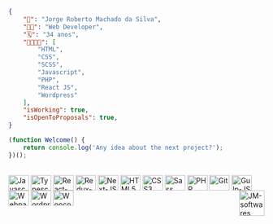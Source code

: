 
```json
{
    "👨‍": "Jorge Roberto Machado da Silva",
    "👨‍💻": "Web Developer",
    "🗓️": "34 anos",
    "🧑🏿‍🚀🚀": [
        "HTML",
        "CSS",
        "SCSS",
        "Javascript",
        "PHP",
        "React JS",
        "Wordpress"
    ],
    "isWorking": true,
    "isOpenToProposals": true,
}

```

```javascript
(function Welcome() {
    return console.log('Any idea about the next project?');
})();

```

<div style="display: inline_block"><br>
  <img align="center" alt="Javascript" height="30" width="40" src="https://cdn.jsdelivr.net/gh/devicons/devicon/icons/javascript/javascript-plain.svg">
  <img align="center" alt="Typescript" height="30" width="40" src="https://cdn.jsdelivr.net/gh/devicons/devicon/icons/typescript/typescript-plain.svg">
  <img align="center" alt="React-JS" height="30" width="40" src="https://cdn.jsdelivr.net/gh/devicons/devicon/icons/react/react-original.svg">
  <img align="center" alt="Redux-Flux" height="30" width="40" src="https://cdn.jsdelivr.net/gh/devicons/devicon/icons/redux/redux-original.svg">
  <img align="center" alt="Next-JS" height="30" width="40" src="https://cdn.jsdelivr.net/gh/devicons/devicon/icons/nextjs/nextjs-original.svg">
  <img align="center" alt="HTML5" height="30" width="40" src="https://cdn.jsdelivr.net/gh/devicons/devicon/icons/html5/html5-original.svg">
  <img align="center" alt="CSS3" height="30" width="40" src="https://cdn.jsdelivr.net/gh/devicons/devicon/icons/css3/css3-original.svg">
  <img align="center" alt="Sass" height="30" width="40" src="https://cdn.jsdelivr.net/gh/devicons/devicon/icons/sass/sass-original.svg">
  <img align="center" alt="PHP" height="30" width="40" src="https://cdn.jsdelivr.net/gh/devicons/devicon/icons/php/php-original.svg">
  <img align="center" alt="Git" height="30" width="40" src="https://cdn.jsdelivr.net/gh/devicons/devicon/icons/git/git-original.svg">
  <img align="center" alt="Gulp-JS" height="30" width="40" src="https://cdn.jsdelivr.net/gh/devicons/devicon/icons/gimp/gimp-original.svg">
  <img align="center" alt="Webpack" height="30" width="40" src="https://cdn.jsdelivr.net/gh/devicons/devicon/icons/webpack/webpack-original.svg">
  <img align="center" alt="Wordpress" height="30" width="40" src="https://cdn.jsdelivr.net/gh/devicons/devicon/icons/wordpress/wordpress-original.svg">
  <img align="center" alt="Woocommerce" height="30" width="40" src="https://cdn.jsdelivr.net/gh/devicons/devicon/icons/woocommerce/woocommerce-original.svg">
  
  <!-- align image on the right -->
  <img align="right" alt="JM-softwares" height="50" src="https://jmsoftwares.com.br/wp-content/uploads/2021/04/LogoMakr-8HCHEv.png">
</div>
